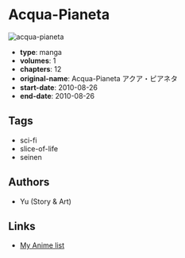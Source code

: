 # Acqua-Pianeta

![acqua-pianeta](https://cdn.myanimelist.net/images/manga/1/125089.jpg)

-   **type**: manga
-   **volumes**: 1
-   **chapters**: 12
-   **original-name**: Acqua-Pianeta アクア・ピアネタ
-   **start-date**: 2010-08-26
-   **end-date**: 2010-08-26

## Tags

-   sci-fi
-   slice-of-life
-   seinen

## Authors

-   Yu (Story & Art)

## Links

-   [My Anime list](https://myanimelist.net/manga/70979/Acqua-Pianeta)
